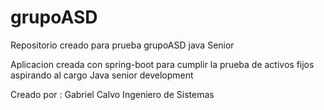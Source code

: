 # grupoASD
Repositorio creado para prueba grupoASD java Senior

Aplicacion creada con spring-boot 
para cumplir la prueba de activos fijos
aspirando al cargo Java senior development

Creado por : 
                Gabriel Calvo 
                Ingeniero de Sistemas
